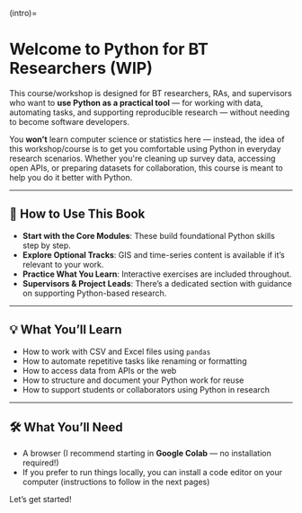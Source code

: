 (intro)=
# Welcome to Python for BT Researchers (WIP)

This course/workshop is designed for BT researchers, RAs, and supervisors who want to **use Python as a practical tool** — for working with data, automating tasks, and supporting reproducible research — without needing to become software developers.

You **won’t** learn computer science or statistics here — instead, the idea of this workshop/course is to get you comfortable using Python in everyday research scenarios. Whether you're cleaning up survey data, accessing open APIs, or preparing datasets for collaboration, this course is meant to help you do it better with Python.

---

## 🧩 How to Use This Book

- **Start with the Core Modules**: These build foundational Python skills step by step.
- **Explore Optional Tracks**: GIS and time-series content is available if it’s relevant to your work.
- **Practice What You Learn**: Interactive exercises are included throughout.
- **Supervisors & Project Leads**: There’s a dedicated section with guidance on supporting Python-based research.

---

## 💡 What You’ll Learn

- How to work with CSV and Excel files using `pandas`
- How to automate repetitive tasks like renaming or formatting
- How to access data from APIs or the web
- How to structure and document your Python work for reuse
- How to support students or collaborators using Python in research

---

## 🛠️ What You’ll Need

- A browser (I recommend starting in **Google Colab** — no installation required!)
- If you prefer to run things locally, you can install a code editor on your computer (instructions to follow in the next pages)

Let’s get started!
